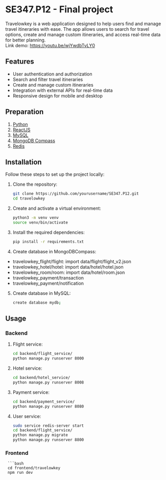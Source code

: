 # SE347.P12 - Final project

Travelowkey is a web application designed to help users find and manage travel itineraries with ease. The app allows users to search for travel options, create and manage custom itineraries, and access real-time data for better planning. <br>
Link demo: https://youtu.be/wjYwdbTvLY0

## Features

- User authentication and authorization
- Search and filter travel itineraries
- Create and manage custom itineraries
- Integration with external APIs for real-time data
- Responsive design for mobile and desktop

## Preparation
1. <a href="https://www.python.org/downloads/">Python</a> 
2. <a href="https://react.dev/learn/installation">ReactJS</a>
3. <a href="https://dev.mysql.com/downloads/installer/">MySQL</a>
4. <a href="https://www.mongodb.com/try/download/shell">MongoDB Compass</a>
5. <a href="https://redis.io/docs/latest/operate/oss_and_stack/install/install-redis/">Redis</a>

## Installation

Follow these steps to set up the project locally:

1. Clone the repository:
    ```bash
   git clone https://github.com/yourusername/SE347.P12.git
   cd travelowkey

2. Create and activate a virtual environment:
    ```bash
   python3 -m venv venv
    source venv/bin/activate

3. Install the required dependencies:
    ```bash
   pip install -r requirements.txt

4. Create database in MongoDBCompass:
- travelowkey_flight/flight: import data/flight/flight_v2.json
- travelowkey_hotel/hotel: import data/hotel/hotel.json
- travelowkey_room/room: import data/hotel/room.json
- travelowkey_payment/transaction
- travelowkey_payment/notification

5. Create database in MySQL:
    ```bash 
    create database mydb;


## Usage
### Backend
1. Flight service:
    ```bash
    cd backend/flight_service/
    python manage.py runserver 8000
2. Hotel service:
    ```bash
    cd backend/hotel_service/
    python manage.py runserver 8008
3. Payment service:
    ```bash
    cd backend/payment_service/
    python manage.py runserver 8080
4. User service:
    ```bash
    sudo service redis-server start
    cd backend/flight_service/
    python manage.py migrate
    python manage.py runserver 8800

### Frontend
     ```bash
     cd frontend/travelowkey
     npm run dev 